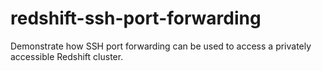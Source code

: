 # redshift-ssh-port-forwarding
Demonstrate how SSH port forwarding can be used to access a privately accessible Redshift cluster. 
